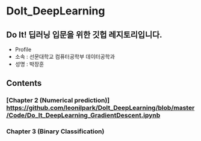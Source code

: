# DoIt_DeepLearning

## Do It! 딥러닝 입문을 위한 깃헙 레지토리입니다.

+ Profile
+ 소속 : 선문대학교 컴퓨터공학부 데이터공학과
+ 성명 : 박장훈

## Contents
### [Chapter 2 (Numerical prediction)] https://github.com/leonilpark/DoIt_DeepLearning/blob/master/Code/Do_It_DeepLearning_GradientDescent.ipynb
### Chapter 3 (Binary Classification)

